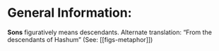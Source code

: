 # General Information:

**Sons** figuratively means descendants. Alternate translation: “From the descendants of Hashum” (See: [[figs-metaphor]])